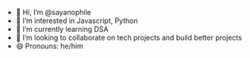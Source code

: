 - 👋 Hi, I’m @sayanophile
- 👀 I’m interested in Javascript, Python
- 🌱 I’m currently learning DSA
- 💞️ I’m looking to collaborate on tech projects and build better projects
- 😄 Pronouns: he/him


<!---
sayanophile/sayanophile is a ✨ special ✨ repository because its `README.md` (this file) appears on your GitHub profile.
You can click the Preview link to take a look at your changes.
--->
